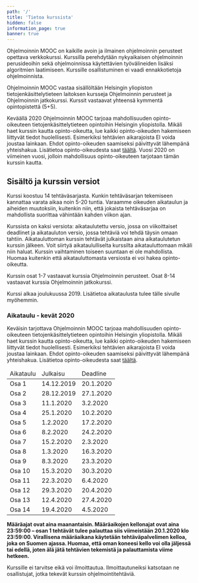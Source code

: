 ```yaml
---
path: '/'
title: 'Tietoa kurssista'
hidden: false
information_page: true
banner: true
---
```


Ohjelmoinnin MOOC on kaikille avoin ja ilmainen ohjelmoinnin perusteet
opettava verkkokurssi. Kurssilla perehdytään nykyaikaisen ohjelmoinnin
perusideoihin sekä ohjelmoinnissa käytettävien työvälineiden lisäksi
algoritmien laatimiseen. Kurssille osallistuminen ei vaadi
ennakkotietoja ohjelmoinnista.

Ohjelmoinnin MOOC vastaa sisällöltään Helsingin yliopiston
tietojenkäsittelytieteen laitoksen kursseja Ohjelmoinnin perusteet ja
Ohjelmoinnin jatkokurssi. Kurssit vastaavat yhteensä kymmentä
opintopistettä (5+5).

Keväällä 2020 Ohjelmoinnin MOOC tarjoaa mahdollisuuden
opinto-oikeuteen tietojenkäsittelytieteen opintoihin Helsingin
yliopistolla. Mikäli haet kurssin kautta opinto-oikeutta, lue kaikki
opinto-oikeuden hakemiseen liittyvät tiedot huolellisesti. Esimerkiksi
tehtävien aikarajoista EI voida joustaa lainkaan. Ehdot
opinto-oikeuden saamiseksi päivittyvät lähempänä yhteishakua.
Lisätietoa opinto-oikeudesta saat [täältä](/opinto-oikeus). Vuosi 2020 on
viimeinen vuosi, jolloin mahdollisuus opinto-oikeuteen tarjotaan tämän
kurssin kautta.

<!-- **Kurssi on käynnissä!** Luo tunnus tai kirjaudu sisään, jonka
jälkeen valitse [Osa 1](/osa-1) navigaatiosta. -->

## Sisältö ja kurssin versiot

Kurssi koostuu 14 tehtäväsarjasta. Kunkin tehtäväsarjan tekemiseen
kannattaa varata aikaa noin 5-20 tuntia. Varaamme oikeuden aikataulun
ja aiheiden muutoksiin, kuitenkin niin, että jokaista tehtäväsarjaa on
mahdollista suorittaa vähintään kahden viikon ajan.

Kurssista on kaksi versiota: aikataulutettu versio, jossa on
viikoittaiset deadlinet ja aikatauluton versio, jossa tehtäviä voi
tehdä täysin omaan tahtiin. Aikatauluttoman kurssin tehtävät
julkaistaan aina aikataulutetun kurssin jälkeen. Voit siirtyä
aikataululliselta kurssilta aikatauluttomaan mikäli niin haluat.
Kurssin vaihtaminen toiseen suuntaan ei ole mahdollista. Huomaa
kuitenkin että aikatauluttomasta versiosta ei voi hakea
opinto-oikeutta.

Kurssin osat 1-7 vastaavat kurssia Ohjelmoinnin perusteet. Osat 8-14
vastaavat kurssia Ohjelmoinnin jatkokurssi.

Kurssi alkaa joulukuussa 2019. Lisätietoa aikataulusta tulee tälle sivulle myöhemmin.

### Aikataulu - kevät 2020

Keväisin tarjottava Ohjelmoinnin MOOC tarjoaa mahdollisuuden
opinto-oikeuteen tietojenkäsittelytieteen opintoihin Helsingin
yliopistolla. Mikäli haet kurssin kautta opinto-oikeutta, lue kaikki
opinto-oikeuden hakemiseen liittyvät tiedot huolellisesti. Esimerkiksi
tehtävien aikarajoista EI voida joustaa lainkaan. Ehdot
opinto-oikeuden saamiseksi päivittyvät lähempänä yhteishakua.
Lisätietoa opinto-oikeudesta saat [täältä](/opinto-oikeus).

<table>
  <thead>
    <tr>
      <td>Aikataulu</td>
      <td>Julkaisu</td>
      <td>Deadline</td>
    </tr>
  </th>
  <tbody>
    <tr>
      <td>Osa 1</td>
      <td>14.12.2019</td>
      <td>20.1.2020</td>
    </tr>
    <tr>
      <td>Osa 2</td>
      <td>28.12.2019</td>
      <td>27.1.2020</td>
    </tr>
    <tr>
      <td>Osa 3</td>
      <td>11.1.2020</td>
      <td>3.2.2020</td>
    </tr>
    <tr>
      <td>Osa 4</td>
      <td>25.1.2020</td>
      <td>10.2.2020</td>
    </tr>
    <tr>
      <td>Osa 5</td>
      <td>1.2.2020</td>
      <td>17.2.2020</td>
    </tr>
    <tr>
      <td>Osa 6</td>
      <td>8.2.2020</td>
      <td>24.2.2020</td>
    </tr>
    <tr>
      <td>Osa 7</td>
      <td>15.2.2020</td>
      <td>2.3.2020</td>
    </tr>
    <tr>
      <td>Osa 8</td>
      <td>1.3.2020</td>
      <td>16.3.2020</td>
    </tr>
    <tr>
      <td>Osa 9</td>
      <td>8.3.2020</td>
      <td>23.3.2020</td>
    </tr>
    <tr>
      <td>Osa 10</td>
      <td>15.3.2020</td>
      <td>30.3.2020</td>
    </tr>
    <tr>
      <td>Osa 11</td>
      <td>22.3.2020</td>
      <td>6.4.2020</td>
    </tr>
    <tr>
      <td>Osa 12</td>
      <td>29.3.2020</td>
      <td>20.4.2020</td>
    </tr>
    <tr>
      <td>Osa 13</td>
      <td>12.4.2020</td>
      <td>27.4.2020</td>
    </tr>
    <tr>
      <td>Osa 14</td>
      <td>19.4.2020</td>
      <td>4.5.2020</td>
    </tr>
  </tbody>
</table>

<b>
  Määräajat ovat aina maanantaisin. Määräaikojen kellonajat ovat aina
  23:59:00 – osan 1 tehtävät tulee palauttaa siis viimeistään
  20.1.2020 klo 23:59:00. Virallisena määräaikana käytetään
  tehtäväpalvelimen kelloa, joka on Suomen ajassa. Huomaa, että oman
  koneesi kello voi olla jäljessä tai edellä, joten älä jätä tehtävien
  tekemistä ja palauttamista viime hetkeen.
</b>

Kurssille ei tarvitse eikä voi ilmoittautua. Ilmoittautuneiksi
katsotaan ne osallistujat, jotka tekevät kurssin ohjelmointitehtäviä.

